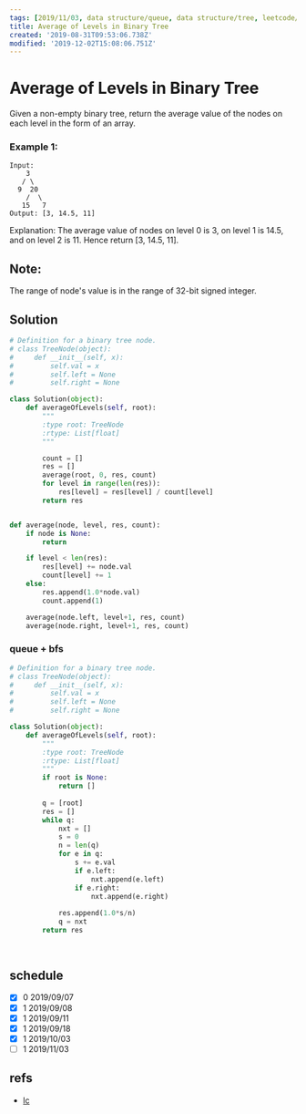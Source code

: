```yaml
---
tags: [2019/11/03, data structure/queue, data structure/tree, leetcode/637, method/backtracking, method/recursion, method/traversal/dfs, method/traversal/level]
title: Average of Levels in Binary Tree
created: '2019-08-31T09:53:06.738Z'
modified: '2019-12-02T15:08:06.751Z'
---
```


# Average of Levels in Binary Tree


Given a non-empty binary tree, return the average value of the nodes on each level in the form of an array.

### Example 1:

```
Input:
    3
   / \
  9  20
    /  \
   15   7
Output: [3, 14.5, 11]
```

Explanation:
The average value of nodes on level 0 is 3,  on level 1 is 14.5, and on level 2 is 11. Hence return [3, 14.5, 11].

## Note:

The range of node's value is in the range of 32-bit signed integer.

## Solution

```python
# Definition for a binary tree node.
# class TreeNode(object):
#     def __init__(self, x):
#         self.val = x
#         self.left = None
#         self.right = None

class Solution(object):
    def averageOfLevels(self, root):
        """
        :type root: TreeNode
        :rtype: List[float]
        """

        count = []
        res = []
        average(root, 0, res, count)
        for level in range(len(res)):
            res[level] = res[level] / count[level]
        return res


def average(node, level, res, count):
    if node is None:
        return

    if level < len(res):
        res[level] += node.val
        count[level] += 1
    else:
        res.append(1.0*node.val)
        count.append(1)

    average(node.left, level+1, res, count)
    average(node.right, level+1, res, count)
```

### queue + bfs

```python
# Definition for a binary tree node.
# class TreeNode(object):
#     def __init__(self, x):
#         self.val = x
#         self.left = None
#         self.right = None

class Solution(object):
    def averageOfLevels(self, root):
        """
        :type root: TreeNode
        :rtype: List[float]
        """
        if root is None:
            return []
        
        q = [root]
        res = []
        while q:
            nxt = []
            s = 0
            n = len(q)
            for e in q:
                s += e.val
                if e.left:
                    nxt.append(e.left)
                if e.right:
                    nxt.append(e.right)
            
            res.append(1.0*s/n)
            q = nxt
        return res
            
                    
```

## schedule

* [x] 0 2019/09/07
* [x] 1 2019/09/08
* [x] 1 2019/09/11
* [x] 1 2019/09/18
* [x] 1 2019/10/03
* [ ] 1 2019/11/03

## refs

* [lc](https://leetcode.com/problems/average-of-levels-in-binary-tree/)
